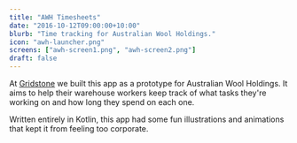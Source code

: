 ```yaml
---
title: "AWH Timesheets"
date: "2016-10-12T09:00:00+10:00"
blurb: "Time tracking for Australian Wool Holdings."
icon: "awh-launcher.png"
screens: ["awh-screen1.png", "awh-screen2.png"]
draft: false
---
```


At [Gridstone](https://gridstone.com.au) we built this app as a prototype for
Australian Wool Holdings. It aims to help their warehouse workers keep track
of what tasks they're working on and how long they spend on each one.

Written entirely in Kotlin, this app had some fun illustrations and
animations that kept it from feeling too corporate.

